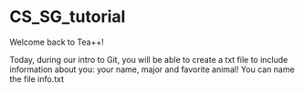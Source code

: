 # CS_SG_tutorial

Welcome back to Tea++!

Today, during our intro to Git, you will be able to create a txt file to include information about you: your name, major and favorite animal!
You can name the file info.txt
